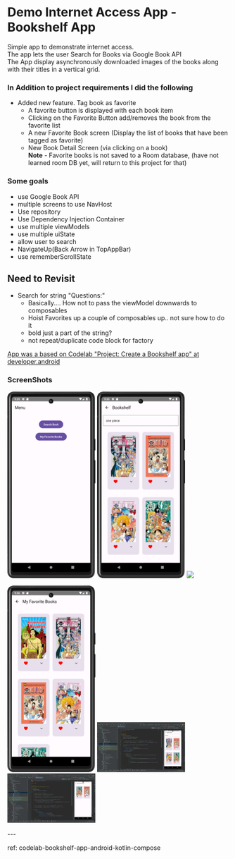 # Demo Internet Access App - Bookshelf App
Simple app to demonstrate internet access.  
The app lets the user Search for Books via Google Book API  
The App display asynchronously downloaded images of the books along with their titles in a vertical grid.  

### In Addition to project requirements I did the following
- Added new feature. Tag book as favorite
  - A favorite button is displayed with each book item
  - Clicking on the Favorite Button add/removes the book from the favorite list  
  - A new Favorite Book screen (Display the list of books that have been 
tagged as favorite)
  - New Book Detail Screen (via clicking on a book)  
**Note** - Favorite books is not saved to a Room database, (have not learned room DB yet, will return to this project for that)


### Some goals
- use Google Book API
- multiple screens to use NavHost
- Use repository
- Use Dependency Injection Container
- use multiple viewModels
- use multiple uiState
- allow user to search
- NavigateUp(Back Arrow in TopAppBar)
- use rememberScrollState


## Need to Revisit
- Search for string "Questions:"
  - Basically.... How not to pass the viewModel downwards to composables
  - Hoist Favorites up a couple of composables up.. not sure how to do it
  - bold just a part of the string?
  - not repeat/duplicate code block for factory


[App was a based on Codelab "Project: Create a Bookshelf app" at developer.android](https://developer.android.com/courses/pathways/android-basics-compose-unit-5-pathway-2#codelab-https://developer.android.com/codelabs/basic-android-kotlin-compose-bookshelf )

### ScreenShots
<p style=float:left">
  <img src="home.png" width="200" />
  <img src="search_book.png" width="200" />
  <img src="book.png" width="200" />
</p>
<p style=float:left">
  <img src="Favorite_book.png" width="200" />
  <img src="tampilan_androidStudio.png" width="200" />
  <img src="tampilan_androidStudio1.png" width="200" />
</p>
---

ref: codelab-bookshelf-app-android-kotlin-compose
